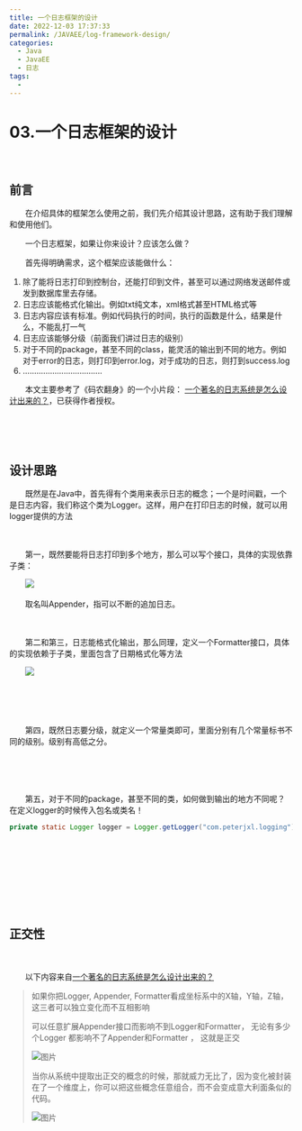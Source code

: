 ```yaml
---
title: 一个日志框架的设计
date: 2022-12-03 17:37:33
permalink: /JAVAEE/log-framework-design/
categories:
  - Java
  - JavaEE
  - 日志
tags:
  - 
---
```

# 03.一个日志框架的设计

　　‍

## 前言

　　在介绍具体的框架怎么使用之前，我们先介绍其设计思路，这有助于我们理解和使用他们。

　　一个日志框架，如果让你来设计？应该怎么做？

　　首先得明确需求，这个框架应该能做什么：

1. 除了能将日志打印到控制台，还能打印到文件，甚至可以通过网络发送邮件或 发到数据库里去存储。
2. 日志应该能格式化输出。例如txt纯文本，xml格式甚至HTML格式等
3. 日志内容应该有标准。例如代码执行的时间，执行的函数是什么，结果是什么，不能乱打一气
4. 日志应该能够分级（前面我们讲过日志的级别）
5. 对于不同的package，甚至不同的class，能灵活的输出到不同的地方。例如对于error的日志，则打印到error.log，对于成功的日志，则打到success.log
6. ...................................

　　本文主要参考了《码农翻身》的一个小片段： [一个著名的日志系统是怎么设计出来的？](https://mp.weixin.qq.com/s?__biz=MzAxOTc0NzExNg==&mid=2665513967&idx=1&sn=5586ce841a7e8b39adc2569f0eb5bb45&chksm=80d67bacb7a1f2ba38aa37620d273dfd7d7227667df556d36c84d125cafd73fef16464288cf9&scene=21&ascene=7&devicetype=iOS16.0&version=18001e2f&nettype=WIFI&abtest_cookie=AAACAA%3D%3D&lang=zh_CN&fontScale=100&exportkey=n_ChQIAhIQVRt2n0S4Q9nczQ4Zl19vhxLRAQIE97dBBAEAAAAAAO4NF3SZ638AAAAOpnltbLcz9gKNyK89dVj0a%2Bv0ASYQKZyAUw12DWaRLqySvmXdQNNTpuncrPYwMvyB5luGL6dnUTY63U84P%2F9%2BzqxE59pS1%2BfnTcZpmtpIaEHu%2BrZdWS1U9M8x%2FiVR53G10ksFP%2FQtxJF38GNQAbFOlqNkBHdx%2Bdd4BlayXnXw%2FAKutRqxFBTJfIkKrF2mMh0jgBLqhdq1u9vgdgOrczacrFMiuNiDDOrs2yAu4mbzk421cJ3qx4jIMCk1&pass_ticket=J7ntFNeNaxr5gSaj%2BGIScW%2BvtZnRcH4s6Lt7%2FcXyEc3E4XjP%2B9KG1mhYOZr%2BfQFI&wx_header=3)，已获得作者授权。

　　​​

　　‍

## 设计思路

　　既然是在Java中，首先得有个类用来表示日志的概念；一个是时间戳，一个是日志内容，我们称这个类为Logger。这样，用户在打印日志的时候，就可以用logger提供的方法

　　‍

　　第一，既然要能将日志打印到多个地方，那么可以写个接口，具体的实现依靠子类：

　　![](https://image.peterjxl.com/blog/640-20221130080153-45hliky.png)

　　取名叫Appender，指可以不断的追加日志。

　　‍

　　第二和第三，日志能格式化输出，那么同理，定义一个Formatter接口，具体的实现依赖于子类，里面包含了日期格式化等方法  

　　​![](https://image.peterjxl.com/blog/image-20221203095236-l2xedmk.png)​

　　‍

　　‍

　　第四，既然日志要分级，就定义一个常量类即可，里面分别有几个常量标书不同的级别。级别有高低之分。

　　‍

　　‍

　　第五，对于不同的package，甚至不同的类，如何做到输出的地方不同呢？在定义logger的时候传入包名或类名！

```java
private static Logger logger = Logger.getLogger("com.peterjxl.logging");
```

　　‍

　　‍

　　‍

　　‍

## 正交性

　　‍

　　以下内容来自[一个著名的日志系统是怎么设计出来的？](https://mp.weixin.qq.com/s?__biz=MzAxOTc0NzExNg==&mid=2665513967&idx=1&sn=5586ce841a7e8b39adc2569f0eb5bb45&chksm=80d67bacb7a1f2ba38aa37620d273dfd7d7227667df556d36c84d125cafd73fef16464288cf9&scene=21&ascene=7&devicetype=iOS16.0&version=18001e2f&nettype=WIFI&abtest_cookie=AAACAA%3D%3D&lang=zh_CN&fontScale=100&exportkey=n_ChQIAhIQVRt2n0S4Q9nczQ4Zl19vhxLRAQIE97dBBAEAAAAAAO4NF3SZ638AAAAOpnltbLcz9gKNyK89dVj0a%2Bv0ASYQKZyAUw12DWaRLqySvmXdQNNTpuncrPYwMvyB5luGL6dnUTY63U84P%2F9%2BzqxE59pS1%2BfnTcZpmtpIaEHu%2BrZdWS1U9M8x%2FiVR53G10ksFP%2FQtxJF38GNQAbFOlqNkBHdx%2Bdd4BlayXnXw%2FAKutRqxFBTJfIkKrF2mMh0jgBLqhdq1u9vgdgOrczacrFMiuNiDDOrs2yAu4mbzk421cJ3qx4jIMCk1&pass_ticket=J7ntFNeNaxr5gSaj%2BGIScW%2BvtZnRcH4s6Lt7%2FcXyEc3E4XjP%2B9KG1mhYOZr%2BfQFI&wx_header=3)

> 如果你把Logger, Appender, Formatter看成坐标系中的X轴，Y轴，Z轴，这三者可以独立变化而不互相影响
>
> 可以任意扩展Appender接口而影响不到Logger和Formatter， 无论有多少个Logger 都影响不了Appender和Formatter ， 这就是正交
>
> ![图片](https://image.peterjxl.com/blog/640-20221130080154-imcrgpb.png)
>
> 当你从系统中提取出正交的概念的时候，那就威力无比了，因为变化被封装在了一个维度上，你可以把这些概念任意组合，而不会变成意大利面条似的代码。
>
> ![图片](https://image.peterjxl.com/blog/640-20221130080154-v7sfv3b.png)

　　‍

　　‍

　　​​

